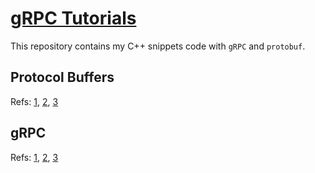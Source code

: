 # [gRPC Tutorials](#)
This repository contains my C++ snippets code with `gRPC` and `protobuf`.

## Protocol Buffers 
Refs: [1](https://github.com/protocolbuffers/protobuf/blob/main/src/README.md), [2](https://developers.google.com/protocol-buffers/docs/cpptutorial), [3](https://developers.google.com/protocol-buffers/docs/cpptutorial)

## gRPC
Refs: [1](https://github.com/grpc/grpc/tree/master/src/cpp), [2](https://github.com/grpc/grpc/tree/master/examples/cpp/helloworld), [3](https://grpc.io/docs/languages/cpp/)



